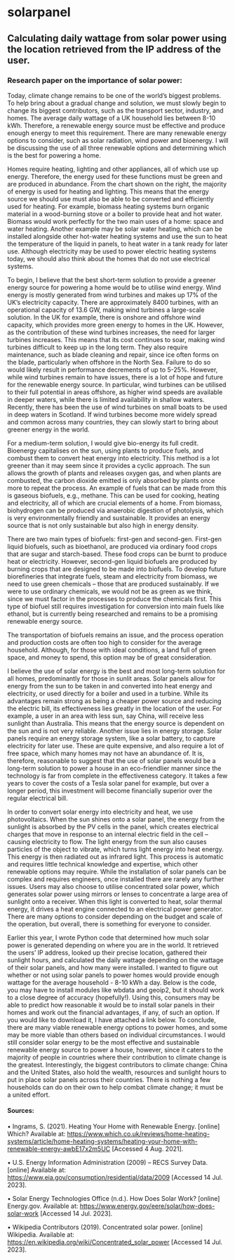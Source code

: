 # solarpanel
## Calculating daily wattage from solar power using the location retrieved from the IP address of the user.

### Research paper on the importance of solar power:

Today, climate change remains to be one of the world’s biggest problems. To help bring about a gradual change and solution, we must slowly begin to change its biggest contributors, such as the transport sector, industry, and homes. The average daily wattage of a UK household lies between 8-10 kWh. Therefore, a renewable energy source must be effective and produce enough energy to meet this requirement. There are many renewable energy options to consider, such as solar radiation, wind power and bioenergy. I will be discussing the use of all three renewable options and determining which is the best for powering a home.

Homes require heating, lighting and other appliances, all of which use up energy. Therefore, the energy used for these functions must be green and are produced in abundance. From the chart shown on the right, the majority of energy is used for heating and lighting. This means that the energy source we should use must also be able to be converted and efficiently used for heating. For example, biomass heating systems burn organic material in a wood-burning stove or a boiler to provide heat and hot water. Biomass would work perfectly for the two main uses of a home: space and water heating. Another example may be solar water heating, which can be installed alongside other hot-water heating systems and use the sun to heat the temperature of the liquid in panels, to heat water in a tank ready for later use. Although electricity may be used to power electric heating systems today, we should also think about the homes that do not use electrical systems. 

To begin, I believe that the best short-term solution to provide a greener energy source for powering a home would be to utilise wind energy. Wind energy is mostly generated from wind turbines and makes up 17% of the UK’s electricity capacity. There are approximately 8400 turbines, with an operational capacity of 13.6 GW, making wind turbines a large-scale solution. In the UK for example, there is onshore and offshore wind capacity, which provides more green energy to homes in the UK. However, as the contribution of these wind turbines increases, the need for larger turbines increases. This means that its cost continues to soar, making wind turbines difficult to keep up in the long term. They also require maintenance, such as blade cleaning and repair, since ice often forms on the blade, particularly when offshore in the North Sea. Failure to do so would likely result in performance decrements of up to 5-25%. However, while wind turbines remain to have issues, there is a lot of hope and future for the renewable energy source. In particular, wind turbines can be utilised to their full potential in areas offshore, as higher wind speeds are available in deeper waters, while there is limited availability in shallow waters. Recently, there has been the use of wind turbines on small boats to be used in deep waters in Scotland. If wind turbines become more widely spread and common across many countries, they can slowly start to bring about greener energy in the world.

For a medium-term solution, I would give bio-energy its full credit. Bioenergy capitalises on the sun, using plants to produce fuels, and combust them to convert heat energy into electricity. This method is a lot greener than it may seem since it provides a cyclic approach. The sun allows the growth of plants and releases oxygen gas, and when plants are combusted, the carbon dioxide emitted is only absorbed by plants once more to repeat the process. An example of fuels that can be made from this is gaseous biofuels, e.g., methane. This can be used for cooking, heating and electricity, all of which are crucial elements of a home. From biomass, biohydrogen can be produced via anaerobic digestion of photolysis, which is very environmentally friendly and sustainable. It provides an energy source that is not only sustainable but also high in energy density.

There are two main types of biofuels: first-gen and second-gen. First-gen liquid biofuels, such as bioethanol, are produced via ordinary food crops that are sugar and starch-based. These food crops can be burnt to produce heat or electricity. However, second-gen liquid biofuels are produced by burning crops that are designed to be made into biofuels. To develop future biorefineries that integrate fuels, steam and electricity from biomass, we need to use green chemicals – those that are produced sustainably. If we were to use ordinary chemicals, we would not be as green as we think, since we must factor in the processes to produce the chemicals first. This type of biofuel still requires investigation for conversion into main fuels like ethanol, but is currently being researched and remains to be a promising renewable energy source. 

The transportation of biofuels remains an issue, and the process operation and production costs are often too high to consider for the average household. Although, for those with ideal conditions, a land full of green space, and money to spend, this option may be of great consideration.

I believe the use of solar energy is the best and most long-term solution for all homes, predominantly for those in sunlit areas. Solar panels allow for energy from the sun to be taken in and converted into heat energy and electricity, or used directly for a boiler and used in a turbine. While its advantages remain strong as being a cheaper power source and reducing the electric bill, its effectiveness lies greatly in the location of the user. For example, a user in an area with less sun, say China, will receive less sunlight than Australia. This means that the energy source is dependent on the sun and is not very reliable. Another issue lies in energy storage. Solar panels require an energy storage system, like a solar battery, to capture electricity for later use. These are quite expensive, and also require a lot of free space, which many homes may not have an abundance of. It is, therefore, reasonable to suggest that the use of solar panels would be a long-term solution to power a house in an eco-friendlier manner since the technology is far from complete in the effectiveness category. It takes a few years to cover the costs of a Tesla solar panel for example, but over a longer period, this investment will become financially superior over the regular electrical bill.

In order to convert solar energy into electricity and heat, we use photovoltaics. When the sun shines onto a solar panel, the energy from the sunlight is absorbed by the PV cells in the panel, which creates electrical charges that move in response to an internal electric field in the cell – causing electricity to flow. The light energy from the sun also causes particles of the object to vibrate, which turns light energy into heat energy. This energy is then radiated out as infrared light. This process is automatic and requires little technical knowledge and expertise, which other renewable options may require. While the installation of solar panels can be complex and requires engineers, once installed there are rarely any further issues. Users may also choose to utilise concentrated solar power, which generates solar power using mirrors or lenses to concentrate a large area of sunlight onto a receiver. When this light is converted to heat, solar thermal energy, it drives a heat engine connected to an electrical power generator. There are many options to consider depending on the budget and scale of the operation, but overall, there is something for everyone to consider. 

Earlier this year, I wrote Python code that determined how much solar power is generated depending on where you are in the world. It retrieved the users’ IP address, looked up their precise location, gathered their sunlight hours, and calculated the daily wattage depending on the wattage of their solar panels, and how many were installed. I wanted to figure out whether or not using solar panels to power homes would provide enough wattage for the average household - 8-10 kWh a day. Below is the code, you may have to install modules like wbdata and geoip2, but it should work to a close degree of accuracy (hopefully!). Using this, consumers may be able to predict how reasonable it would be to install solar panels in their homes and work out the financial advantages, if any, of such an option. If you would like to download it, I have attached a link below.
To conclude, there are many viable renewable energy options to power homes, and some may be more viable than others based on individual circumstances. I would still consider solar energy to be the most effective and sustainable renewable energy source to power a house, however, since it caters to the majority of people in countries where their contribution to climate change is the greatest. Interestingly, the biggest contributors to climate change: China and the United States, also hold the wealth, resources and sunlight hours to put in place solar panels across their countries. There is nothing a few households can do on their own to help combat climate change; it must be a united effort.

 
#### Sources:

•	Ingrams, S. (2021). Heating Your Home with Renewable Energy. [online] Which? Available at: https://www.which.co.uk/reviews/home-heating-systems/article/home-heating-systems/heating-your-home-with-renewable-energy-awbE17x2m5UC [Accessed 4 Aug. 2021].

•	U.S. Energy Information Administration (2009) – RECS Survey Data. [online] Available at: https://www.eia.gov/consumption/residential/data/2009 [Accessed 14 Jul. 2023].

•	Solar Energy Technologies Office (n.d.). How Does Solar Work? [online] Energy.gov. Available at: https://www.energy.gov/eere/solar/how-does-solar-work [Accessed 14 Jul. 2023].

•	Wikipedia Contributors (2019). Concentrated solar power. [online] Wikipedia. Available at: https://en.wikipedia.org/wiki/Concentrated_solar_power [Accessed 14 Jul. 2023].
